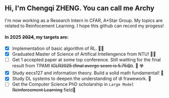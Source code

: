 ## Hi, I'm Chengqi ZHENG. You can call me Archy

I'm now working as a Research Intern in CFAR, A*Star Group. My topics are related to Reinfocement Learning. I hope this github can record my progess!

#### In 2025 ~~2024~~, my targets are:
- [x] Implementation of basic algorithm of RL. 🧑‍🚒
- [x] Graduated Master of Science of Artifical Intellengence from NTU! 👨‍🎓
- [ ] Get 1 accepted paper at some top conference. Still waitting for the final result from TPAMI ~~ICLR2025 (final averge score is 5.75😩)~~. 🤞 ☢️
- [x] Study eecs127 and information theory. Build a solid math fundamental! 📐
- [x] Study DL systems to deepen the understanding of dl frawework. 🪿
- [ ] Get the Computer Science PhD scholarship in `Large Model` ~~Reinforcement Learning~~ field🥳
